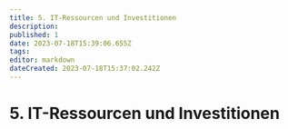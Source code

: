 ```yaml
---
title: 5. IT-Ressourcen und Investitionen
description: 
published: 1
date: 2023-07-18T15:39:06.655Z
tags: 
editor: markdown
dateCreated: 2023-07-18T15:37:02.242Z
---
```


# 5. IT-Ressourcen und Investitionen

